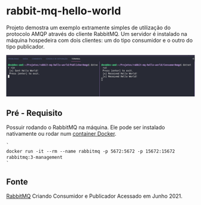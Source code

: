 # rabbit-mq-hello-world

Projeto demostra um exemplo extramente simples de utilização do protocolo AMQP através do cliente RabbitMQ. Um servidor é instalado na máquina hospedeira com dois clientes: um do tipo consumidor e o outro do tipo publicador.

![image](amqp.png)

## Pré - Requisito

Possuir rodando o RabbitMQ na máquina. Ele pode ser instalado nativamente ou rodar num [container Docker](https://www.rabbitmq.com/download.html).

    `
    docker run -it --rm --name rabbitmq -p 5672:5672 -p 15672:15672 rabbitmq:3-management
    `

## Fonte

[RabbitMQ](https://www.rabbitmq.com/tutorials/tutorial-one-dotnet.html) Criando Consumidor e Publicador Acessado em Junho 2021.
